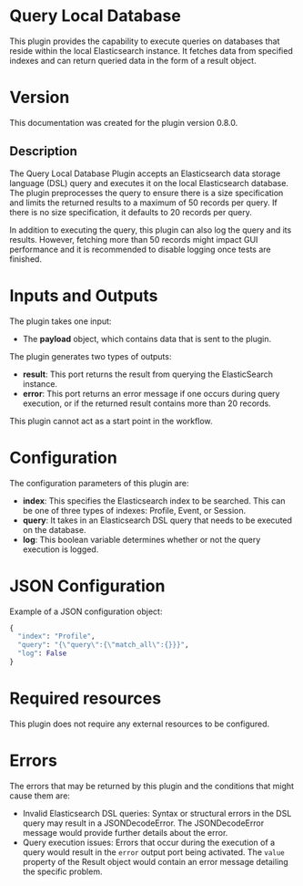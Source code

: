 # Query Local Database

This plugin provides the capability to execute queries on databases that reside within the local Elasticsearch instance. It fetches data from specified indexes and can return queried data in the form of a result object.

# Version

This documentation was created for the plugin version 0.8.0.

## Description

The Query Local Database Plugin accepts an Elasticsearch data storage language (DSL) query and executes it on the local Elasticsearch database. The plugin preprocesses the query to ensure there is a size specification and limits the returned results to a maximum of 50 records per query. If there is no size specification, it defaults to 20 records per query.
 
In addition to executing the query, this plugin can also log the query and its results. However, fetching more than 50 records might impact GUI performance and it is recommended to disable logging once tests are finished.

# Inputs and Outputs

The plugin takes one input:

- The **payload** object, which contains data that is sent to the plugin.

The plugin generates two types of outputs:

- **result**: This port returns the result from querying the ElasticSearch instance.
- **error**: This port returns an error message if one occurs during query execution, or if the returned result contains more than 20 records.

This plugin cannot act as a start point in the workflow.

# Configuration

The configuration parameters of this plugin are:

- **index**: This specifies the Elasticsearch index to be searched. This can be one of three types of indexes: Profile, Event, or Session.
- **query**: It takes in an Elasticsearch DSL query that needs to be executed on the database.
- **log**: This boolean variable determines whether or not the query execution is logged.

# JSON Configuration

Example of a JSON configuration object:

```python
{
  "index": "Profile",
  "query": "{\"query\":{\"match_all\":{}}}",
  "log": False
}
```

# Required resources

This plugin does not require any external resources to be configured.

# Errors

The errors that may be returned by this plugin and the conditions that might cause them are:

- Invalid Elasticsearch DSL queries: Syntax or structural errors in the DSL query may result in a JSONDecodeError. The JSONDecodeError message would provide further details about the error.
- Query execution issues: Errors that occur during the execution of a query would result in the `error` output port being activated. The `value` property of the Result object would contain an error message detailing the specific problem.